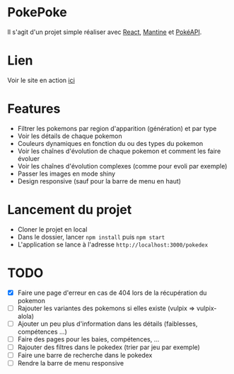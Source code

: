 # PokePoke
Il s'agit d'un projet simple réaliser avec [React](https://reactjs.org/), [Mantine](https://mantine.dev/) et [PokéAPI](https://pokeapi.co/).

# Lien
Voir le site en action [ici](http://react-pokepoke.netlify.app)

# Features
- Filtrer les pokemons par region d'apparition (génération) et par type
- Voir les détails de chaque pokemon
- Couleurs dynamiques en fonction du ou des types du pokemon 
- Voir les chaînes d'évolution de chaque pokemon et comment les faire évoluer
- Voir les chaînes d'évolution complexes (comme pour evoli par exemple)
- Passer les images en mode shiny
- Design responsive (sauf pour la barre de menu en haut)

# Lancement du projet
- Cloner le projet en local
- Dans le dossier, lancer `npm install` puis `npm start`
- L'application se lance à l'adresse `http://localhost:3000/pokedex`

# TODO
- [x] Faire une page d'erreur en cas de 404 lors de la récupération du pokemon
- [ ] Rajouter les variantes des pokemons si elles existe (vulpix => vulpix-alola)
- [ ] Ajouter un peu plus d'information dans les détails (faiblesses, compétences ...)
- [ ] Faire des pages pour les baies, compétences, ...
- [ ] Rajouter des filtres dans le pokedex (trier par jeu par exemple)
- [ ] Faire une barre de recherche dans le pokedex
- [ ] Rendre la barre de menu responsive
